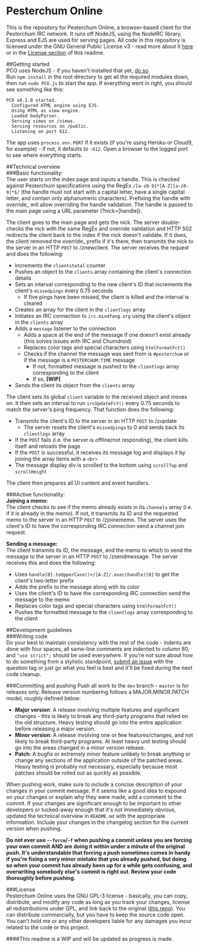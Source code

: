 Pesterchum Online
================
This is the repository for Pesterchum Online, a browser-based client for the Pesterchum IRC network. It runs off NodeJS, using the NodeIRC library. Express and EJS are used for serving pages. All code in this repository is licensed under the GNU General Public License v3 - read more about it [here](https://www.gnu.org/copyleft/gpl.html) or in the [License section](#license) of this readme.

##Getting started  
PCO uses NodeJS - if you haven't installed that yet, [do so](http://nodejs.org/download/).  
Run `npm install` in the root directory to get all the required modules down, then run `node PCO.js` to start the app. If everything went in right, you should see something like this:

```
PCO v0.1.0 started.
  Configured HTML engine using EJS.
  Using HTML as view engine.
  Loaded bodyParser.
  Serving views on /views.
  Serving resources on /public.
  Listening on port 612.
```

The app uses `process.env.PORT` if it exists (if you're using Heroku or Cloud9, for example) - if not, it defaults to `:612`. Open a browser to the logged port to see where everything starts.

##Technical overview  
###Basic functionality:  
The user starts on the index page and inputs a handle. This is checked against Pesterchum specifications using the RegEx `/[a-z0-9]*[A-Z][a-z0-9]*$/` (the handle must not start with a capital letter, have a single capital letter, and contain only alphanumeric characters). Prefixing the handle with override_ will allow overriding the handle validation. The handle is passed to the main page using a URL parameter (?nick=[handle]).

The client goes to the main page and gets the nick. The server double-checks the nick with the same RegEx and override validation and HTTP 502 redirects the client back to the index if the nick doesn't validate. If it does, the client removed the override_ prefix if it's there, then transmits the nick to the server in an HTTP `POST` to /znewclient. The server receives the request and does the following:

* Increments the `clientstotal` counter
* Pushes an object to the `clients` array containing the client's connection details
* Sets an interval corresponding to the new client's ID that increments the client's `missedpings` every 0.75 seconds
    * If five pings have been missed, the client is killed and the interval is cleared
* Creates an array for the client in the `clientlogs` array
* Initiates an IRC connection to `irc.mindfang.org` using the client's object in the `clients` array
* Adds a `message` listener to the connection
    * Adds a space at the end of the message if one doesn't exist already (this solves issues with IRC and Chumdroid)
    * Replaces color tags and special characters using `htmlFormatFct()`
    * Checks if the channel the message was sent from is `#pesterchum` or if the message is a `PESTERCHUM:TIME` message
        * If not, formatted message is pushed to the `clientlogs` array corresponding to the client
        * If so, **[WIP]**
* Sends the client its object from the `clients` array

The client sets its global `client` variable to the received object and moves on. It then sets an interval to run `ircUpdateFct()` every 0.75 seconds to match the server's ping frequency. That function does the following:

* Transmits the client's ID to the server in an HTTP `POST` to /zupdate
    * The server resets the client's `missedpings` to 0 and sends back its `clientlogs` array
* If the `POST` fails (i.e. the server is offline/not responding), the client kills itself and reloads the page
* If the `POST` is successful, it receives its message log and displays it by joining the array items with a `<br>`
* The message display div is scrolled to the bottom using `scrollTop` and `scrollHeight`

The client then prepares all UI content and event handlers.

###Active functionality:  
**Joining a memo:**  
The client checks to see if the memo already exists in its `channels` array (i.e. if it is already in the memo). If not, it transmits its ID and the requested memo to the server in an HTTP `POST` to /zjoinememo. The server uses the client's ID to have the corresponding IRC connection send a channel join request.

**Sending a message:**  
The client transmits its ID, the message, and the memo to which to send the message to the server in an HTTP `POST` to /zsendmessage. The server receives this and does the following:

* Uses `handle[0].toUpperCase()+/[A-Z]/.exec(handle)[0]` to get the client's two-letter prefix
* Adds the prefix to the message along with its color
* Uses the client's ID to have the corresponding IRC connection send the message to the memo
* Replaces color tags and special characters using `htmlFormatFct()`
* Pushes the formatted message to the `clientlogs` array corresponding to the client

##Development guidelines  
###Writing code  
Do your best to maintain consistency with the rest of the code - indents are done with four spaces, all same-line comments are indented to column 80, and `"use strict";` should be used everywhere. If you're not sure about how to do something from a stylistic standpoint, [submit an issue](https://github.com/Hydrothermal/PesterchumOnline/issues/new) with the question tag or just go what you feel is best and it'll be fixed during the next code cleanup.

###Committing and pushing 
Push all work to the `dev` branch - `master` is for releases only. Release version numbering follows a MAJOR.MINOR.PATCH model, roughly defined below:

* **Major version**: A release involving multiple features and significant changes - this is likely to break any third-party programs that relied on the old structure. Heavy testing should go into the entire application before releasing a major version.
* **Minor version**: A release involving one or few features/changes, and not likely to break third-party programs. At least heavy unit testing should go into the areas changed in a minor version release.
* **Patch**: A bugfix or extremely minor feature unlikely to break anything or change any sections of the application outside of the patched areas. Heavy testing is probably not necessary, especially because most patches should be rolled out as quickly as possible.

When pushing work, make sure to include a concise description of your changes in your commit message. If it seems like a good idea to expound on your changes or explain why they were made, add a comment to the commit. If your changes are significant enough to be important to other developers or tucked-away enough that it's not immediately obvious, updated the technical overview in `README.md` with the appropriate information. Include your changes in the changelog section for the current version when pushing.

**Do not ever use `--force`/`-f` when pushing a commit unless you are forcing your own commit AND are doing it within under a minute of the original push. It's understandable that forcing a push sometimes comes in handy if you're fixing a very minor mistake that you already pushed, but doing so when your commit has already been up for a while gets confusing, and overwriting somebody else's commit is right out. Review your code thoroughly before pushing.**

###License  
Pesterchum Online uses the GNU GPL-3 license - basically, you can copy, distribute, and modify any code as long as you track your changes, license all redistributions under GPL, and link back to the original ([this repo](https://github.com/Hydrothermal/PesterchumOnline)). You can distribute commercially, but you have to keep the source code open. You can't hold me or any other developers liable for any damages you incur related to the code or this project.

####This readme is a WIP and will be updated as progress is made.